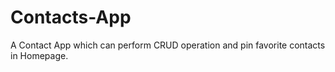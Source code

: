 # Contacts-App
A Contact App which can perform CRUD operation and pin favorite contacts in Homepage.
